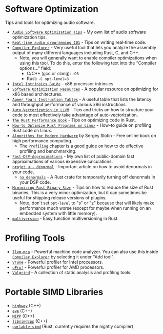# Software Optimization
Tips and tools for optimizing audio software.

- [`Audio Software Optimization Tips`] - My own list of audio software optimization tips.
- [`Real-time audio programming 101`] - Tips on writing real-time code.
- [`Compiler Explorer`] - Very useful tool that lets you analyze the assembly output of many different languages including Rust, C, and C++.
  - Note, you will generally want to enable compiler optimizations when using this tool. To do this, enter the following text into the "Compiler options..." field:
    - C/C++ (gcc or clang): `-O3`
    - Rust: `-C opt-level=3`
- [`Intel Intrinsics Guide`] - x86 processor intrinsics
- [`Software Optimization Resources`] - A popular resource on optimizing for x86 based architectures.
- [`Agner Fog's Instruction Tables`] - A useful table that lists the latency and throughput performance of various x86 instructions.
- [`Auto-Vectorization in LLVM`] - Tips and tricks on how to structure your code to most effectively take advantage of auto-vectorization.
- [`The Rust Performance Book`] - Tips on optimizing code in Rust.
- [`How-to Optimize Rust Programs on Linux`] - How-to guide on profiling Rust code on Linux.
- [`Algorithms for Modern Hardware`] by Sergey Slotin - Free online book on high performance computing.
  - The [`Profiling`](https://en.algorithmica.org/hpc/profiling/) chapter is a good guide on how to do effective profiling and benchmarking.
- [`Fast-DSP-Approximations`] - My own list of public-domain fast approximations of various expensive calculations.
- [`projet μ - denormal`] - Important article on how to avoid denormals in your code.
  - [`no_denormals`] - A Rust crate for temporarily turning off denormals in your DSP code.
- [`Minimizing Rust Binary Size`] - Tips on how to reduce the size of Rust binaries. This is a very minor optimization, but it can sometimes be useful for shipping release versions of plugins.
  - Note, don't set `opt-level` to "s" or "z" because that will likely make performance much worse (except for maybe when running on an embedded system with little memory).
- [`multiversion`] - Easy function multiversioning in Rust.

# Profiling Tools

- [`llvm-mca`](https://www.llvm.org/docs/CommandGuide/llvm-mca.html) - Powerful machine code analyzer. You can also use this inside [`Compiler Explorer`] by selecting it under "Add tool".
- [`VTune`](https://www.intel.com/content/www/us/en/docs/vtune-profiler/get-started-guide/2023/overview.html) - Powerful profiler for Intel processors.
- [`uProf`](https://www.amd.com/en/developer/uprof.html) - Powerful profiler for AMD processors.
- [`Valgrind`](https://valgrind.org/docs/manual/quick-start.html) - A collection of static analysis and profiling tools.

# Portable SIMD Libraries

- [`highway`] (C++)
- [`eve`] (C++)
- [`MIPP`] (C++)
- [`libsimdcpp`] (C++)
- [`portable-simd`] (Rust, currently requires the nightly compiler)

[`Audio Software Optimization Tips`]: AUDIO_SOFTWARE_OPTIMIZATION_TIPS.md
[`Fast-DSP-Approximations`]: https://github.com/BillyDM/Fast-DSP-Approximations
[`Intel Intrinsics Guide`]: https://software.intel.com/sites/landingpage/IntrinsicsGuide
[`Compiler Explorer`]: https://godbolt.org/
[`Software Optimization Resources`]: https://www.agner.org/optimize/
[`Agner Fog's Instruction Tables`]: https://www.agner.org/optimize/instruction_tables.pdf
[`Real-time audio programming 101`]: http://www.rossbencina.com/code/real-time-audio-programming-101-time-waits-for-nothing
[`Auto-Vectorization in LLVM`]: https://llvm.org/docs/Vectorizers.html
[`The Rust Performance Book`]: https://nnethercote.github.io/perf-book/title-page.html
[`How-to Optimize Rust Programs on Linux`]: http://www.codeofview.com/fix-rs/2017/01/24/how-to-optimize-rust-programs-on-linux/
[`highway`]: https://github.com/google/highway
[`eve`]: https://github.com/jfalcou/eve
[`MIPP`]: https://github.com/aff3ct/MIPP
[`libsimdcpp`]: https://github.com/p12tic/libsimdpp
[`portable-simd`]: https://github.com/rust-lang/portable-simd
[`Algorithms for Modern Hardware`]: https://en.algorithmica.org/hpc/
[`projet μ - denormal`]: https://mu.krj.st/denormal/
[`no_denormals`]: https://crates.io/crates/no_denormals
[`Minimizing Rust Binary Size`]: https://github.com/johnthagen/min-sized-rust
[`multiversion`]: https://crates.io/crates/multiversion